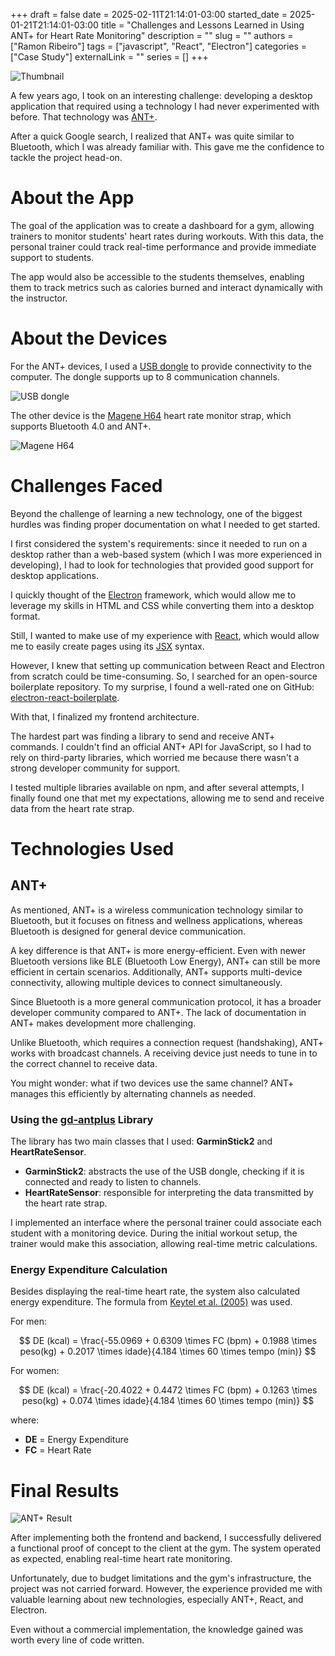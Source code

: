 +++ 
draft = false
date = 2025-02-11T21:14:01-03:00
started_date = 2025-01-21T21:14:01-03:00
title = "Challenges and Lessons Learned in Using ANT+ for Heart Rate Monitoring"
description = ""
slug = ""
authors = ["Ramon Ribeiro"]
tags = ["javascript", "React", "Electron"]
categories = ["Case Study"]
externalLink = ""
series = []
+++

![Thumbnail](/images/antplus.png)  

A few years ago, I took on an interesting challenge: developing a desktop application that required using a technology I had never experimented with before. That technology was [ANT+](https://www.thisisant.com/).  

After a quick Google search, I realized that ANT+ was quite similar to Bluetooth, which I was already familiar with. This gave me the confidence to tackle the project head-on.  

# About the App  

The goal of the application was to create a dashboard for a gym, allowing trainers to monitor students' heart rates during workouts. With this data, the personal trainer could track real-time performance and provide immediate support to students.  

The app would also be accessible to the students themselves, enabling them to track metrics such as calories burned and interact dynamically with the instructor.  

# About the Devices  

For the ANT+ devices, I used a [USB dongle](https://www.amazon.com.br/CooSpo-extens%C3%A3o-compat%C3%ADvel-TrainerRoad-Sufferfest/dp/B07CB4328P?th=1) to provide connectivity to the computer. The dongle supports up to 8 communication channels.  

![USB dongle](https://m.media-amazon.com/images/I/71FJqTisEqL._AC_SX522_.jpg)  

The other device is the [Magene H64](https://www.amazon.com.br/CINTA-CARD%C3%8DACA-MAGENE-H64-BLUETOOTH/dp/B08XK71V4R) heart rate monitor strap, which supports Bluetooth 4.0 and ANT+.  

![Magene H64](https://m.media-amazon.com/images/I/61H7YdeTANL._AC_SX679_.jpg)  

# Challenges Faced  

Beyond the challenge of learning a new technology, one of the biggest hurdles was finding proper documentation on what I needed to get started.  

I first considered the system's requirements: since it needed to run on a desktop rather than a web-based system (which I was more experienced in developing), I had to look for technologies that provided good support for desktop applications.  

I quickly thought of the [Electron](https://www.electronjs.org/) framework, which would allow me to leverage my skills in HTML and CSS while converting them into a desktop format.  

Still, I wanted to make use of my experience with [React](https://react.dev/), which would allow me to easily create pages using its [JSX](https://legacy.reactjs.org/docs/introducing-jsx.html) syntax.  

However, I knew that setting up communication between React and Electron from scratch could be time-consuming. So, I searched for an open-source boilerplate repository. To my surprise, I found a well-rated one on GitHub: [electron-react-boilerplate](https://github.com/electron-react-boilerplate/electron-react-boilerplate).  

With that, I finalized my frontend architecture.  

The hardest part was finding a library to send and receive ANT+ commands. I couldn't find an official ANT+ API for JavaScript, so I had to rely on third-party libraries, which worried me because there wasn't a strong developer community for support.  

I tested multiple libraries available on npm, and after several attempts, I finally found one that met my expectations, allowing me to send and receive data from the heart rate strap.  

# Technologies Used  

## ANT+  

As mentioned, ANT+ is a wireless communication technology similar to Bluetooth, but it focuses on fitness and wellness applications, whereas Bluetooth is designed for general device communication.  

A key difference is that ANT+ is more energy-efficient. Even with newer Bluetooth versions like BLE (Bluetooth Low Energy), ANT+ can still be more efficient in certain scenarios. Additionally, ANT+ supports multi-device connectivity, allowing multiple devices to connect simultaneously.  

Since Bluetooth is a more general communication protocol, it has a broader developer community compared to ANT+. The lack of documentation in ANT+ makes development more challenging.  

Unlike Bluetooth, which requires a connection request (handshaking), ANT+ works with broadcast channels. A receiving device just needs to tune in to the correct channel to receive data.  

You might wonder: what if two devices use the same channel? ANT+ manages this efficiently by alternating channels as needed.  

### Using the [gd-antplus](https://github.com/gdoumen/ant-plus) Library  

The library has two main classes that I used: **GarminStick2** and **HeartRateSensor**.  

- **GarminStick2**: abstracts the use of the USB dongle, checking if it is connected and ready to listen to channels.  
- **HeartRateSensor**: responsible for interpreting the data transmitted by the heart rate strap.  

I implemented an interface where the personal trainer could associate each student with a monitoring device. During the initial workout setup, the trainer would make this association, allowing real-time metric calculations.  

### Energy Expenditure Calculation  

Besides displaying the real-time heart rate, the system also calculated energy expenditure. The formula from [Keytel et al. (2005)](https://www.researchgate.net/publication/7777759_Prediction_of_energy_expenditure_from_heart_rate_monitoring_during_submaximal_exercise) was used.  

For men:  

$$
DE (kcal) = \frac{-55.0969 + 0.6309 \times FC (bpm) + 0.1988 \times peso(kg) + 0.2017 \times idade}{4.184 \times 60 \times tempo (min)}
$$  

For women:  

$$
DE (kcal) = \frac{-20.4022 + 0.4472 \times FC (bpm) + 0.1263 \times peso(kg) + 0.074 \times idade}{4.184 \times 60 \times tempo (min)}
$$  

where:  
- **DE** = Energy Expenditure  
- **FC** = Heart Rate  

# Final Results  

![ANT+ Result](/images/resultado-antplus.png)  

After implementing both the frontend and backend, I successfully delivered a functional proof of concept to the client at the gym. The system operated as expected, enabling real-time heart rate monitoring.  

Unfortunately, due to budget limitations and the gym's infrastructure, the project was not carried forward. However, the experience provided me with valuable learning about new technologies, especially ANT+, React, and Electron.  

Even without a commercial implementation, the knowledge gained was worth every line of code written.  
